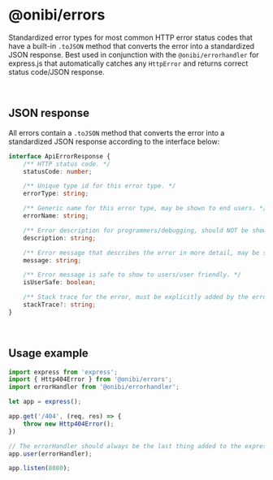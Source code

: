 
# @onibi/errors

Standardized error types for most common HTTP error status codes that have a built-in `.toJSON` method that converts the error into a standardized JSON response.
Best used in conjunction with the `@onibi/errorhandler` for express.js that automatically catches any `HttpError` and returns correct status code/JSON response.

<br>

## JSON response
All errors contain a `.toJSON` method that converts the error into a standardized JSON response according to the interface below:
```ts
interface ApiErrorResponse {
    /** HTTP status code. */
    statusCode: number;

    /** Unique type id for this error type. */
    errorType: string;

    /** Generic name for this error type, may be shown to end users. */
    errorName: string;

    /** Error description for programmers/debugging, should NOT be shown to end users. */
    description: string;

    /** Error message that describes the error in more detail, may be shown to end users. */
    message: string;

    /** Error message is safe to show to users/user friendly. */
    isUserSafe: boolean;

    /** Stack trace for the error, must be explicitly added by the error handler and should never be populated in production environments. */
    stackTrace?: string;
}
```

<br>

## Usage example

```ts
import express from 'express';
import { Http404Error } from '@onibi/errors';
import errorHandler from '@onibi/errorhandler';

let app = express();

app.get('/404', (req, res) => {
    throw new Http404Error();
})

// The errorHandler should always be the last thing added to the express app.
app.user(errorHandler);

app.listen(8080);
```
